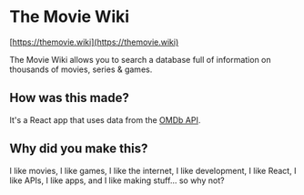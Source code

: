 # The Movie Wiki

[https://themovie.wiki](https://themovie.wiki)

The Movie Wiki allows you to search a database full of information on thousands of movies, series & games.

## How was this made?

It's a React app that uses data from the [OMDb API](https://www.omdbapi.com/).

## Why did you make this?

I like movies, I like games, I like the internet, I like development, I like React, I like APIs, I like apps, and I like making stuff... so why not?
